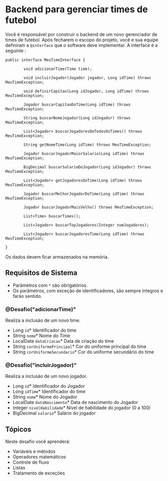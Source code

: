 # Backend para gerenciar times de futebol

Você é responsável por construir o backend de um novo gerenciador de times de futebol. Após fecharem o escopo do projeto, você e sua equipe definiram a `@interface` que o software deve implementar. A interface é a seguinte :


    public interface MeuTimeInterface {

            void adicionarTime(Time time);

            void incluirJogador(Jogador jogador, Long idTime) throws MeuTimeException;
        
            void definirCapitao(Long idJogador, Long idTime) throws MeuTimeException;
        
            Jogador buscarCapitaoDoTime(Long idTime) throws MeuTimeException;
        
            String buscarNomeJogador(Long idJogador) throws MeuTimeException;
        
            List<Jogador> buscarJogadoresDeTodosOsTimes() throws MeuTimeException;
        
            String getNomeTime(Long idTime) throws MeuTimeException;
        
            Jogador buscarJogadorMaiorSalario(Long idTime) throws MeuTimeException;
        
            BigDecimal buscarSalarioDoJogador(Long idJogador) throws MeuTimeException;
        
            List<Jogador> getJogadoresDoTime(Long idTime) throws MeuTimeException;
        
            Jogador buscarMelhorJogadorDoTime(Long idTime) throws MeuTimeException;
        
            Jogador buscarJogadorMaisVelho() throws MeuTimeException;
        
            List<Time> buscarTimes();
        
            List<Jogador> buscarTopJogadores(Integer numJogadores);
        
            List<Jogador> buscarJogadoresTime(Long idTime) throws MeuTimeException;

	}

Os dados devem ficar armazenados na memória.

## Requisitos de Sistema

- Parâmetros com `*` são obrigatórios.
- Os parâmetros, com exceção de identificadores, são sempre íntegros e farão sentido.

### @Desafio("adicionarTime)"

Realiza a inclusão de um novo time.

- Long `id`* Identificador do time
- String `nome`* Nome do Time
- LocalDate `dataCriacao`* Data de criação do time
- String `corUniformePrincipal`* Cor do uniforme principal do time
- String `corUniformeSecundario`* Cor do uniforme secundário do time

### @Desafio("incluirJogador)"

Realiza a inclusão de um novo jogador.

- Long `id`* Identificador do Jogador
- Long `idTime`* Identificador do time
- String `nome`* Nome do Jogador
- LocalDate `dataNascimento`* Data de nascimento do Jogador
- Integer `nivelHabilidade`* Nível de habilidade do jogador (0 a 100)
- BigDecimal `salario`* Salário do jogador



## Tópicos

Neste desafio você aprenderá:

- Variáveis e métodos
- Operadores matemáticos
- Controle de fluxo
- Listas
- Tratamento de exceções





